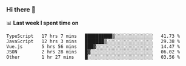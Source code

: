 ### Hi there 👋

<!--
**DBvc/DBvc** is a ✨ _special_ ✨ repository because its `README.md` (this file) appears on your GitHub profile.

Here are some ideas to get you started:

- 🔭 I’m currently working on ...
- 🌱 I’m currently learning ...
- 👯 I’m looking to collaborate on ...
- 🤔 I’m looking for help with ...
- 💬 Ask me about ...
- 📫 How to reach me: ...
- 😄 Pronouns: ...
- ⚡ Fun fact: ...
-->

📊 **Last week I spent time on**
<!--START_SECTION:waka-->
```text
TypeScript   17 hrs 7 mins   ██████████▒░░░░░░░░░░░░░░   41.73 % 
JavaScript   12 hrs 3 mins   ███████▒░░░░░░░░░░░░░░░░░   29.38 % 
Vue.js       5 hrs 56 mins   ███▓░░░░░░░░░░░░░░░░░░░░░   14.47 % 
JSON         2 hrs 28 mins   █▓░░░░░░░░░░░░░░░░░░░░░░░   06.02 % 
Other        1 hr 27 mins    █░░░░░░░░░░░░░░░░░░░░░░░░   03.56 % 
```
<!--END_SECTION:waka-->
